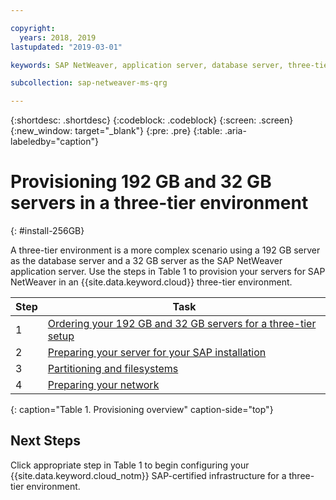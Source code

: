 ```yaml
---

copyright:
  years: 2018, 2019
lastupdated: "2019-03-01"

keywords: SAP NetWeaver, application server, database server, three-tier

subcollection: sap-netweaver-ms-qrg

---
```


{:shortdesc: .shortdesc}
{:codeblock: .codeblock}
{:screen: .screen}
{:new_window: target="_blank"}
{:pre: .pre}
{:table: .aria-labeledby="caption"}

# Provisioning 192 GB and 32 GB servers in a three-tier environment
{: #install-256GB}

A three-tier environment is a more complex scenario using a 192 GB server as the database server and a 32 GB server as the SAP NetWeaver application server. Use the steps in Table 1 to provision your servers for SAP NetWeaver in an {{site.data.keyword.cloud}} three-tier environment.

| Step | Task |
| --- | --- |
| 1 | [Ordering your 192 GB and 32 GB servers for a three-tier setup](/docs/infrastructure/sap-netweaver-ms-qrg?topic=sap-netweaver-ms-qrg-install_three_tier) |
| 2 | [Preparing your server for your SAP installation](/docs/infrastructure/sap-netweaver-ms-qrg?topic=sap-netweaver-ms-qrg-prepare_256GB) |
| 3 | [Partitioning and filesystems](/docs/infrastructure/sap-netweaver-ms-qrg?topic=sap-netweaver-ms-qrg-3-partitioning-and-file-systems) |
| 4 | [Preparing your network](/docs/infrastructure/sap-netweaver-ms-qrg?topic=sap-netweaver-ms-qrg-network) |
{: caption="Table 1. Provisioning overview" caption-side="top"}

## Next Steps

Click appropriate step in Table 1 to begin configuring your {{site.data.keyword.cloud_notm}} SAP-certified infrastructure for a three-tier environment.
